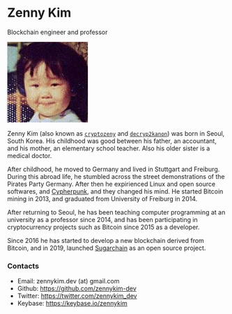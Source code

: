 # Zenny Kim
Blockchain engineer and professor

![zennykim_age_at_5](zennykim.jpg)

Zenny Kim (also known as [`cryptozeny`](https://keybase.io/cryptozeny) and [`decryp2kanon`](https://keybase.io/decryp2kanon)) was born in Seoul, South Korea. His childhood was good between his father, an accountant, and his mother, an elementary school teacher. Also his older sister is a medical doctor.

After childhood, he moved to Germany and lived in Stuttgart and Freiburg. During this abroad life, he stumbled across the street demonstrations of the Pirates Party Germany. After then he expirienced Linux and open source softwares, and [Cypherpunk](https://en.wikipedia.org/wiki/Cypherpunk), and they changed his mind. He started Bitcoin mining in 2013, and graduated from University of Freiburg in 2014.

After returning to Seoul, he has been teaching computer programming at an university as a professor since 2014, and has been participating in cryptocurrency projects such as Bitcoin since 2015 as a developer.

Since 2016 he has started to develop a new blockchain derived from Bitcoin, and in 2019, launched [Sugarchain](https://sugarchain.org/) as an open source project.

### Contacts
- Email: zennykim.dev (at) gmail.com
- Github: https://github.com/zennykim-dev
- Twitter: https://twitter.com/zennykim_dev
- Keybase: https://keybase.io/zennykim
